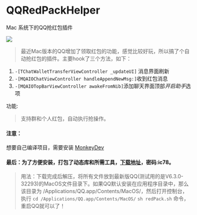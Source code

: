 # QQRedPackHelper
Mac 系统下的QQ抢红包插件

![](https://ws4.sinaimg.cn/large/006tNc79gy1fo7xnmoaltj30qm0mfq40.jpg)

> 最近Mac版本的QQ增加了领取红包的功能，感觉比较好玩，所以搞了个自动抢红包的插件。主要hook了三个方法，如下：

 1. ```-[TChatWalletTransferViewController _updateUI]``` 消息界面刷新
 2. ```-[MQAIOChatViewController handleAppendNewMsg:]```收到红包消息
 3. ```-[MQAIOTopBarViewController awakeFromNib]```添加聊天界面顶部*开启助手*选项
 
功能:
> 支持群和个人红包，自动执行抢操作。

#### 注意：
想要自己编译项目，需要安装 [MonkeyDev](https://github.com/AloneMonkey/MonkeyDev)

#### 最后：为了方便安装，打包了动态库和所需工具，[下载地址](https://pan.baidu.com/s/1dN7xjo)，密码:ic78。
> 用法：下载完成后解压，将所有文件放到最新版QQ(测试用的是V6.3.0-32293)的MacOS文件目录下。如果QQ默认安装在应用程序目录中，那么该目录为 /Applications/QQ.app/Contents/MacOS/，然后打开控制台，
执行 ```cd /Applications/QQ.app/Contents/MacOS/``` ```sh redPack.sh``` 命令，重启QQ就可以了！
